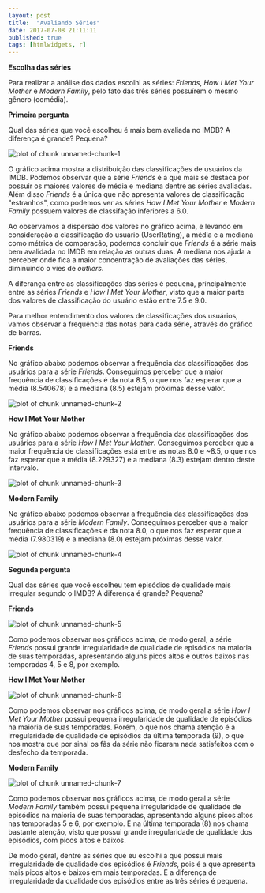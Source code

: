 ```yaml
---
layout: post
title:  "Avaliando Séries"
date: 2017-07-08 21:11:11
published: true
tags: [htmlwidgets, r]
---
```




**Escolha das séries**

Para realizar a análise dos dados escolhi as séries: *Friends*, *How I Met Your Mother* e *Modern Family*, pelo fato das três séries possuírem o mesmo gênero (comédia).

**Primeira pergunta**

Qual das séries que você escolheu é mais bem avaliada no IMDB? A diferença é grande? Pequena? 

![plot of chunk unnamed-chunk-1](/portfolioad1/figure/source/prob1-cp1/2017-07-05-prob1-cp1/unnamed-chunk-1-1.png)

O gráfico acima mostra a distribuição das classificações de usuários da IMDB. Podemos observar que a série *Friends* é a que mais se destaca por possuir os maiores valores de média e mediana dentre as séries avaliadas. Além disso *Friends* é a única que não apresenta valores de classificação "estranhos", como podemos ver as séries *How I Met Your Mother* e *Modern Family* possuem valores de classifação inferiores a 6.0.

Ao observamos a dispersão  dos valores no gráfico acima, e levando em consideração a classificação do usuário (UserRating), a média e a mediana como métrica de comparacão, podemos concluir que *Friends* é a série mais bem avalidada no IMDB em relação as outras duas. A mediana nos ajuda a perceber onde fica a maior concentração de avaliações das séries, diminuindo o vies de *outliers*. 

A diferança entre as classificações das séries é pequena, principalmente entre as séries *Friends* e *How I Met Your Mother*, visto que a maior parte dos valores de classificação do usuário estão entre 7.5 e 9.0. 

Para melhor entendimento dos valores de classificações dos usuários, vamos observar a frequência das notas para cada série, através do gráfico de barras. 

**Friends**

No gráfico abaixo podemos observar a frequência das classificações dos usuários para a série *Friends*. Conseguimos perceber que a maior frequência de classificações é da nota 8.5, o que nos faz esperar que a média (8.540678) e a mediana (8.5) estejam próximas desse valor.   

![plot of chunk unnamed-chunk-2](/portfolioad1/figure/source/prob1-cp1/2017-07-05-prob1-cp1/unnamed-chunk-2-1.png)

**How I Met Your Mother** 

No gráfico abaixo podemos observar a frequência das classificações dos usuários para a série *How I Met Your Mother*. Conseguimos perceber que a maior frequência de classificações está entre as notas 8.0 e ~8.5, o que nos faz esperar que a média (8.229327) e a mediana (8.3) estejam dentro deste intervalo.   

![plot of chunk unnamed-chunk-3](/portfolioad1/figure/source/prob1-cp1/2017-07-05-prob1-cp1/unnamed-chunk-3-1.png)

**Modern Family**

No gráfico abaixo podemos observar a frequência das classificações dos usuários para a série *Modern Family*. Conseguimos perceber que a maior frequência de classificações é da nota 8.0, o que nos faz esperar que a média (7.980319) e a mediana (8.0) estejam próximas desse valor. 

![plot of chunk unnamed-chunk-4](/portfolioad1/figure/source/prob1-cp1/2017-07-05-prob1-cp1/unnamed-chunk-4-1.png)

**Segunda pergunta** 

Qual das séries que você escolheu tem episódios de qualidade mais irregular segundo o IMDB? A diferença é grande? Pequena?

**Friends**

![plot of chunk unnamed-chunk-5](/portfolioad1/figure/source/prob1-cp1/2017-07-05-prob1-cp1/unnamed-chunk-5-1.png)

Como podemos observar nos gráficos acima, de modo geral, a série *Friends* possui grande irregularidade de qualidade de episódios na maioria de suas temporadas, apresentando alguns picos altos e outros baixos nas temporadas 4, 5 e 8, por exemplo.

**How I Met Your Mother**

![plot of chunk unnamed-chunk-6](/portfolioad1/figure/source/prob1-cp1/2017-07-05-prob1-cp1/unnamed-chunk-6-1.png)

Como podemos observar nos gráficos acima, de modo geral a série *How I Met Your Mother* possui pequena irregularidade de qualidade de episódios na maioria de suas temporadas. Porém, o que nos chama atenção é a irregularidade de qualidade de episódios da última temporada (9), o que nos mostra que por sinal os fãs da série não ficaram nada satisfeitos com o desfecho da temporada. 


**Modern Family**

![plot of chunk unnamed-chunk-7](/portfolioad1/figure/source/prob1-cp1/2017-07-05-prob1-cp1/unnamed-chunk-7-1.png)

Como podemos observar nos gráficos acima, de modo geral a série *Modern Family* também possui pequena irregularidade de qualidade de episódios na maioria de suas temporadas, apresentando alguns picos altos nas temporadas 5 e 6, por exemplo. E na última temporada (8) nos chama bastante atenção, visto que possui grande irregularidade de qualidade dos episódios, com picos altos e baixos. 

De modo geral, dentre as séries que eu escolhi a que possui mais irregularidade de qualidade dos episódios é *Friends*, pois é a que apresenta mais picos altos e baixos em mais temporadas. E a diferença de irregularidade da qualidade dos episódios entre as três séries é pequena.


